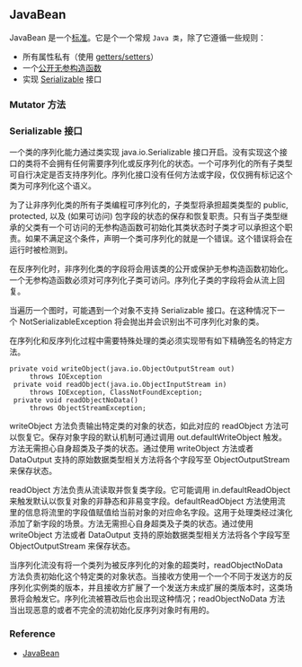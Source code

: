 ## JavaBean

JavaBean 是一个[标准](http://www.oracle.com/technetwork/java/javase/documentation/spec-136004.html)。它是个一个常规 `Java 类`，除了它遵循一些规则：

- 所有属性私有（使用 [getters/setters](http://en.wikipedia.org/wiki/Mutator_method)）
- 一个[公开无参构造函数](http://en.wikipedia.org/wiki/Nullary_constructor)
- 实现 [Serializable](http://docs.oracle.com/javase/8/docs/api/java/io/Serializable.html) 接口

### Mutator 方法


### Serializable 接口

一个类的序列化能力通过类实现  java.io.Serializable 接口开启。没有实现这个接口的类将不会拥有任何需要序列化或反序列化的状态。一个可序列化的所有子类型可自行决定是否支持序列化。序列化接口没有任何方法或字段，仅仅拥有标记这个类为可序列化这个语义。

为了让非序列化类的所有子类编程可序列化的，子类型将承担超类类型的 public, protected, 以及 (如果可访问) 包字段的状态的保存和恢复职责。只有当子类型继承的父类有一个可访问的无参构造函数可初始化其类状态时子类才可以承担这个职责。如果不满足这个条件，声明一个类可序列化的就是一个错误。这个错误将会在运行时被检测到。

在反序列化时，非序列化类的字段将会用该类的公开或保护无参构造函数初始化。一个无参构造函数必须对可序列化子类可访问。序列化子类的字段将会从流上回复。

当遍历一个图时，可能遇到一个对象不支持 Serializable 接口。在这种情况下一个 NotSerializableException 将会抛出并会识别出不可序列化对象的类。

在序列化和反序列化过程中需要特殊处理的类必须实现带有如下精确签名的特定方法。

```
private void writeObject(java.io.ObjectOutputStream out)
     throws IOException
 private void readObject(java.io.ObjectInputStream in)
     throws IOException, ClassNotFoundException;
 private void readObjectNoData()
     throws ObjectStreamException;
```

writeObject 方法负责输出特定类的对象的状态，如此对应的 readObject 方法可以恢复它。保存对象字段的默认机制可通过调用 out.defaultWriteObject 触发。方法无需担心自身超类及子类的状态。通过使用 writeObject 方法或者 DataOutput 支持的原始数据类型相关方法将各个字段写至 ObjectOutputStream 来保存状态。

readObject 方法负责从流读取并恢复类字段。它可能调用 in.defaultReadObject 来触发默认以恢复对象的非静态和非易变字段。defaultReadObject 方法使用流里的信息将流里的字段值赋值给当前对象的对应命名字段。这用于处理类经过演化添加了新字段的场景。方法无需担心自身超类及子类的状态。通过使用 writeObject 方法或者 DataOutput 支持的原始数据类型相关方法将各个字段写至 ObjectOutputStream 来保存状态。

当序列化流没有将一个类列为被反序列化的对象的超类时，readObjectNoData 方法负责初始化这个特定类的对象状态。当接收方使用一个一个不同于发送方的反序列化实例类的版本，并且接收方扩展了一个发送方未成扩展的类版本时，这类场景将会触发它。序列化流被篡改后也会出现这种情况；readObjectNoData 方法当出现恶意的或者不完全的流初始化反序列对象时有用的。

### Reference

- [JavaBean](https://stackoverflow.com/questions/3295496/what-is-a-javabean-exactly)